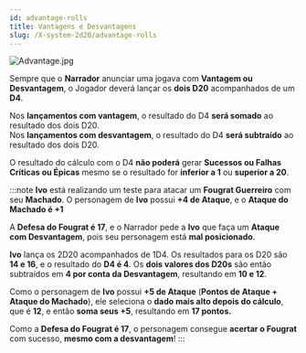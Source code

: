 ```yaml
---
id: advantage-rolls
title: Vantagens e Desvantagens
slug: /X-system-2d20/advantage-rolls
---
```


![Advantage.jpg](https://s3.us-west-2.amazonaws.com/fabulas-e-goblins-book/%5Cvscode%5C8af100de-e2d4-49d8-b249-a13f46deff0b.jpg)

Sempre que o **Narrador** anunciar uma jogava com **Vantagem ou Desvantagem**, o Jogador deverá lançar os **dois D20** acompanhados de um **D4**.

Nos **lançamentos com vantagem**, o resultado do D4 **será somado** ao resultado dos dois D20.<br/>
Nos **lançamentos com desvantagem**, o resultado do D4 **será subtraído** ao resultado dos dois D20.

O resultado do cálculo com o D4 **não poderá** gerar **Sucessos ou Falhas Críticas ou Épicas** mesmo se o resultado for **inferior a 1** ou **superior a 20**.

:::note
**Ivo** está realizando um teste para atacar um **Fougrat Guerreiro** com seu **Machado**. O personagem de **Ivo** possui **+4 de Ataque**, e o **Ataque do Machado é +1**

A **Defesa do Fougrat é 17**, e o Narrador pede a **Ivo** que faça um **Ataque com Desvantagem**, pois seu personagem está **mal posicionado**.

**Ivo** lança os 2D20 acompanhados de 1D4. Os resultados para os D20 são **14 e 16**, e o resultado do **D4 é 4**. Os **dois valores dos D20s** são então subtraídos em **4 por conta da Desvantagem**, resultando em **10 e 12**.

Como o personagem de **Ivo** possui **+5 de Ataque** (**Pontos de Ataque + Ataque do Machado**), ele seleciona o **dado mais alto depois do cálculo**, que é **12**, e então **soma seus +5**, resultando em **17 pontos.**

Como a **Defesa do Fougrat é 17**, o personagem consegue **acertar o Fougrat** com sucesso, **mesmo com a desvantagem**!
:::
